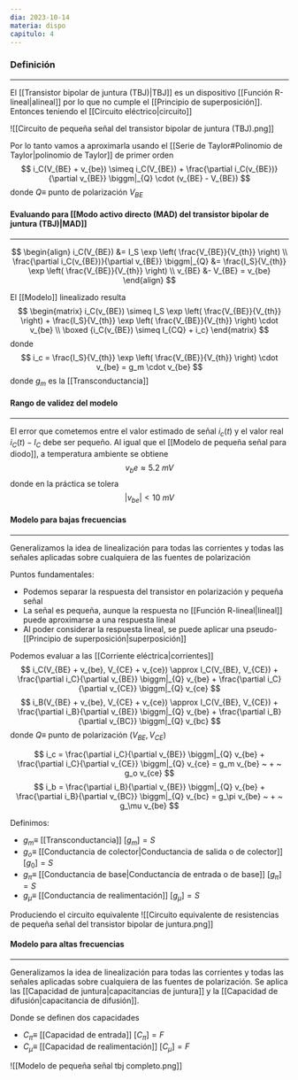 ```yaml
---
dia: 2023-10-14
materia: dispo
capitulo: 4
---
```

### Definición
---
El [[Transistor bipolar de juntura (TBJ)|TBJ]] es un dispositivo [[Función R-lineal|alineal]] por lo que no cumple el [[Principio de superposición]]. Entonces teniendo el [[Circuito eléctrico|circuito]]

![[Circuito de pequeña señal del transistor bipolar de juntura (TBJ).png]]

Por lo tanto vamos a aproximarla usando el [[Serie de Taylor#Polinomio de Taylor|polinomio de Taylor]] de primer orden $$ i_C(V_{BE} + v_{be}) \simeq i_C(V_{BE}) + \frac{\partial i_C(v_{BE})}{\partial v_{BE}} \biggm|_{Q} \cdot (v_{BE} - V_{BE}) $$ donde $Q \equiv$ punto de polarización $V_{BE}$
#### Evaluando para [[Modo activo directo (MAD) del transistor bipolar de juntura (TBJ)|MAD]]
---
$$ \begin{align}
	i_C(V_{BE}) &= I_S \exp \left( \frac{V_{BE}}{V_{th}} \right) \\
	\frac{\partial i_C(v_{BE})}{\partial v_{BE}} \biggm|_{Q} &= \frac{I_S}{V_{th}} \exp \left( \frac{V_{BE}}{V_{th}} \right) \\
	v_{BE} &- V_{BE} = v_{be}
\end{align} $$

El [[Modelo]] linealizado resulta $$ \begin{matrix} 
	i_C(v_{BE}) \simeq I_S \exp \left( \frac{V_{BE}}{V_{th}} \right) + \frac{I_S}{V_{th}} \exp \left( \frac{V_{BE}}{V_{th}} \right) \cdot v_{be} \\
	\boxed {i_C(v_{BE}) \simeq I_{CQ} + i_c}
	\end{matrix} $$ donde $$ i_c = \frac{I_S}{V_{th}} \exp \left( \frac{V_{BE}}{V_{th}} \right) \cdot v_{be} = g_m \cdot v_{be} $$ donde $g_m$ es la [[Transconductancia]]
#### Rango de validez del modelo
---
El error que cometemos entre el valor estimado de señal $i_c(t)$ y el valor real $i_C(t) - I_C$ debe ser pequeño. Al igual que el [[Modelo de pequeña señal para diodo]], a temperatura ambiente se obtiene $$ v_be \approx 5.2~mV $$ donde en la práctica se tolera $$ |v_{be}| < 10~mV $$

#### Modelo para bajas frecuencias
---
Generalizamos la idea de linealización para todas las corrientes y todas las señales aplicadas sobre cualquiera de las fuentes de polarización

Puntos fundamentales:
* Podemos separar la respuesta del transistor en polarización y pequeña señal
* La señal es pequeña, aunque la respuesta no [[Función R-lineal|lineal]] puede aproximarse a una respuesta lineal
* Al poder considerar la respuesta lineal, se puede aplicar una pseudo-[[Principio de superposición|superposición]]

Podemos evaluar a las [[Corriente eléctrica|corrientes]] $$ i_C(V_{BE} + v_{be}, V_{CE} + v_{ce}) \approx I_C(V_{BE}, V_{CE}) + \frac{\partial i_C}{\partial v_{BE}} \biggm|_{Q}  v_{be} + \frac{\partial i_C}{\partial v_{CE}} \biggm|_{Q} v_{ce} $$ $$ i_B(V_{BE} + v_{be}, V_{CE} + v_{ce}) \approx I_C(V_{BE}, V_{CE}) + \frac{\partial i_B}{\partial v_{BE}} \biggm|_{Q} v_{be} + \frac{\partial i_B}{\partial v_{BC}} \biggm|_{Q} v_{bc} $$
donde $Q \equiv$  punto de polarización  $(V_{BE}, V_{CE})$

$$ i_c = \frac{\partial i_C}{\partial v_{BE}} \biggm|_{Q}  v_{be} + \frac{\partial i_C}{\partial v_{CE}} \biggm|_{Q} v_{ce} = g_m v_{be} ~ + ~ g_o v_{ce} $$
$$ i_b = \frac{\partial i_B}{\partial v_{BE}} \biggm|_{Q} v_{be} + \frac{\partial i_B}{\partial v_{BC}} \biggm|_{Q} v_{bc} = g_\pi v_{be} ~ + ~ g_\mu v_{be} $$

Definimos:
* $g_m \equiv$ [[Transconductancia]] $[g_m] = S$
* $g_o \equiv$ [[Conductancia de colector|Conductancia de salida o de colector]] $[g_0] = S$
* $g_\pi \equiv$ [[Conductancia de base|Conductancia de entrada o de base]] $[g_\pi] = S$
* $g_\mu \equiv$ [[Conductancia de realimentación]] $[g_\mu] = S$

Produciendo el circuito equivalente
![[Circuito equivalente de resistencias de pequeña señal del transistor bipolar de juntura.png]]

#### Modelo para altas frecuencias
---
Generalizamos la idea de linealización para todas las corrientes y todas las señales aplicadas sobre cualquiera de las fuentes de polarización. Se aplica las [[Capacidad de juntura|capacitancias de juntura]] y la [[Capacidad de difusión|capacitancia de difusión]].

Donde se definen dos capacidades
* $C_\pi \equiv$ [[Capacidad de entrada]] $[C_\pi] = F$
* $C_\mu \equiv$ [[Capacidad de realimentación]] $[C_\mu] = F$

![[Modelo de pequeña señal tbj completo.png]]